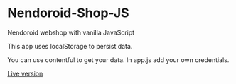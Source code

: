 # Nendoroid-Shop-JS
Nendoroid webshop with vanilla JavaScript
<p>This app uses localStorage to persist data.</p>
<p>You can use contentful to get your data. In app.js add your own credentials.</p>
<p><a href="https://nendoroid-shop.netlify.com/">Live version</a></p>
